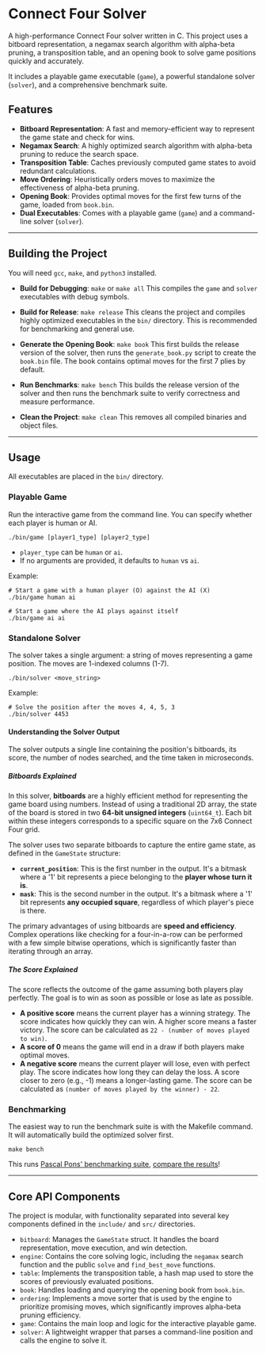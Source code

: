 # Connect Four Solver

A high-performance Connect Four solver written in C. This project uses a bitboard representation, a negamax search algorithm with alpha-beta pruning, a transposition table, and an opening book to solve game positions quickly and accurately.

It includes a playable game executable (`game`), a powerful standalone solver (`solver`), and a comprehensive benchmark suite.

## Features

-   **Bitboard Representation**: A fast and memory-efficient way to represent the game state and check for wins.
-   **Negamax Search**: A highly optimized search algorithm with alpha-beta pruning to reduce the search space.
-   **Transposition Table**: Caches previously computed game states to avoid redundant calculations.
-   **Move Ordering**: Heuristically orders moves to maximize the effectiveness of alpha-beta pruning.
-   **Opening Book**: Provides optimal moves for the first few turns of the game, loaded from `book.bin`.
-   **Dual Executables**: Comes with a playable game (`game`) and a command-line solver (`solver`).

---
## Building the Project

You will need `gcc`, `make`, and `python3` installed.

-   **Build for Debugging**:
    `make` or `make all`
    This compiles the `game` and `solver` executables with debug symbols.

-   **Build for Release**:
    `make release`
    This cleans the project and compiles highly optimized executables in the `bin/` directory. This is recommended for benchmarking and general use.

-   **Generate the Opening Book**:
    `make book`
    This first builds the release version of the solver, then runs the `generate_book.py` script to create the `book.bin` file. The book contains optimal moves for the first 7 plies by default.

-   **Run Benchmarks**:
    `make bench`
    This builds the release version of the solver and then runs the benchmark suite to verify correctness and measure performance.

-   **Clean the Project**:
    `make clean`
    This removes all compiled binaries and object files.

---
## Usage

All executables are placed in the `bin/` directory.

### Playable Game

Run the interactive game from the command line. You can specify whether each player is human or AI.

`./bin/game [player1_type] [player2_type]`

-   `player_type` can be `human` or `ai`.
-   If no arguments are provided, it defaults to `human` vs `ai`.

Example:
```
# Start a game with a human player (O) against the AI (X)
./bin/game human ai
```

```
# Start a game where the AI plays against itself
./bin/game ai ai
```

### Standalone Solver

The solver takes a single argument: a string of moves representing a game position. The moves are 1-indexed columns (1-7).

`./bin/solver <move_string>`

Example:
```
# Solve the position after the moves 4, 4, 5, 3
./bin/solver 4453
```

#### Understanding the Solver Output

The solver outputs a single line containing the position's bitboards, its score, the number of nodes searched, and the time taken in microseconds.

##### Bitboards Explained
In this solver, **bitboards** are a highly efficient method for representing the game board using numbers. Instead of using a traditional 2D array, the state of the board is stored in two **64-bit unsigned integers** (`uint64_t`). Each bit within these integers corresponds to a specific square on the 7x6 Connect Four grid.

The solver uses two separate bitboards to capture the entire game state, as defined in the `GameState` structure:

* **`current_position`**: This is the first number in the output. It's a bitmask where a '1' bit represents a piece belonging to the **player whose turn it is**.
* **`mask`**: This is the second number in the output. It's a bitmask where a '1' bit represents **any occupied square**, regardless of which player's piece is there.

The primary advantages of using bitboards are **speed and efficiency**. Complex operations like checking for a four-in-a-row can be performed with a few simple bitwise operations, which is significantly faster than iterating through an array.

##### The Score Explained
The score reflects the outcome of the game assuming both players play perfectly. The goal is to win as soon as possible or lose as late as possible.

* **A positive score** means the current player has a winning strategy. The score indicates how quickly they can win. A higher score means a faster victory. The score can be calculated as `22 - (number of moves played to win)`.
* **A score of 0** means the game will end in a draw if both players make optimal moves.
* **A negative score** means the current player will lose, even with perfect play. The score indicates how long they can delay the loss. A score closer to zero (e.g., -1) means a longer-lasting game. The score can be calculated as `(number of moves played by the winner) - 22`.

### Benchmarking

The easiest way to run the benchmark suite is with the Makefile command. It will automatically build the optimized solver first.

`make bench`

This runs [Pascal Pons' benchmarking suite](http://blog.gamesolver.org/solving-connect-four/02-test-protocol), [compare the results](https://github.com/PascalPons/connect4)!

---
## Core API Components

The project is modular, with functionality separated into several key components defined in the `include/` and `src/` directories.

-   `bitboard`: Manages the `GameState` struct. It handles the board representation, move execution, and win detection.
-   `engine`: Contains the core solving logic, including the `negamax` search function and the public `solve` and `find_best_move` functions.
-   `table`: Implements the transposition table, a hash map used to store the scores of previously evaluated positions.
-   `book`: Handles loading and querying the opening book from `book.bin`.
-   `ordering`: Implements a move sorter that is used by the engine to prioritize promising moves, which significantly improves alpha-beta pruning efficiency.
-   `game`: Contains the main loop and logic for the interactive playable game.
-   `solver`: A lightweight wrapper that parses a command-line position and calls the engine to solve it.
